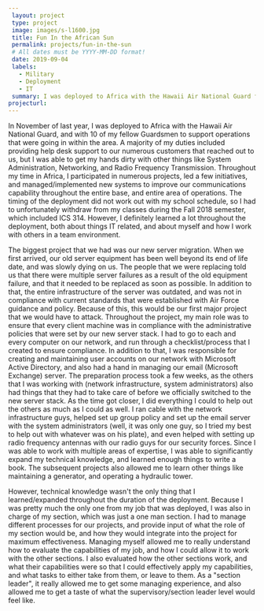 ```yaml
---
 layout: project
 type: project
 image: images/s-l1600.jpg
 title: Fun In the African Sun
 permalink: projects/fun-in-the-sun
 # All dates must be YYYY-MM-DD format!
 date: 2019-09-04
 labels:
   - Military
   - Deployment
   - IT
 summary: I was deployed to Africa with the Hawaii Air National Guard from November of last year. 
projecturl: 
---
```


In November of last year, I was deployed to Africa with the Hawaii Air National Guard, and with 10 of my fellow Guardsmen to support operations that were going in within the area. A majority of my duties included providing help desk support to our numerous customers that reached out to us, but I was able to get my hands dirty with other things like System Administration, Networking, and Radio Frequency Transmission. Throughout my time in Africa, I participated in numerous projects, led a few initiatives, and managed/implemented new systems to improve our communications capability throughout the entire base, and entire area of operations. The timing of the deployment did not work out with my school schedule, so I had to unfortunately withdraw from my classes during the Fall 2018 semester, which included ICS 314. However, I definitely learned a lot throughout the deployment, both about things IT related, and about myself and how I work with others in a team environment. 

The biggest project that we had was our new server migration. When we first arrived, our old server equipment has been well beyond its end of life date, and was slowly dying on us. The people that we were replacing told us that there were multiple server failures as a result of the old equipment failure, and that it needed to be replaced as soon as possible. In addition to that, the entire infrastructure of the server was outdated, and was not in compliance with current standards that were established with Air Force guidance and policy. Because of this, this would be our first major project that we would have to attack. Throughout the project, my main role was to ensure that every client machine was in compliance with the administrative policies that were set by our new server stack. I had to go to each and every computer on our network, and run through a checklist/process that I created to ensure compliance. In addition to that, I was responsible for creating and maintaining user accounts on our network with Microsoft Active Directory, and also had a hand in managing our email (Microsoft Exchange) server. The preparation process took a few weeks, as the others that I was working with (network infrastructure, system administrators) also had things that they had to take care of before we officially switched to the new server stack. As the time got closer, I did everything I could to help out the others as much as I could as well. I ran cable with the network infrastructure guys, helped set up group policy and set up the email server with the system administrators (well, it was only one guy, so I tried my best to help out with whatever was on his plate), and even helped with setting up radio frequency antennas with our radio guys for our security forces. Since I was able to work with multiple areas of expertise, I was able to significantly expand my technical knowledge, and learned enough things to write a book. The subsequent projects also allowed me to learn other things like maintaining a generator, and operating a hydraulic tower.

However, technical knowledge wasn't the only thing that I learned/expanded throughout the duration of the deployment. Because I was pretty much the only one from my job that was deployed, I was also in charge of my section, which was just a one man section. I had to manage different processes for our projects, and provide input of what the role of my section would be, and how they would integrate into the project for maximum effectiveness. Managing myself allowed me to really understand how to evaluate the capabilities of my job, and how I could allow it to work with the other sections. I also evaluated how the other sections work, and what their capabilities were so that I could effectively apply my capabilities, and what tasks to either take from them, or leave to them. As a "section leader", it really allowed me to get some managing experience, and also allowed me to get a taste of what the supervisory/section leader level would feel like. 